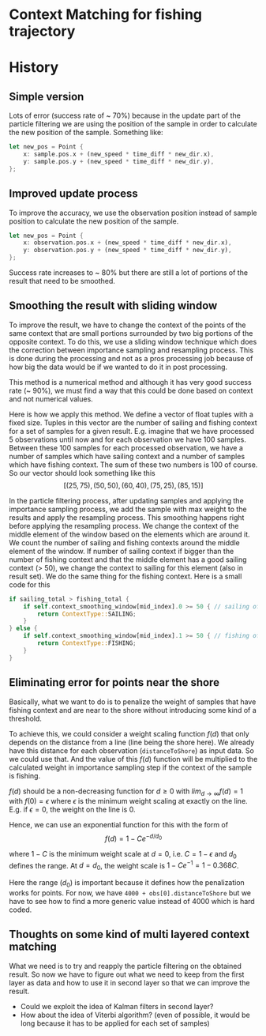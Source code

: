 # Context Matching for fishing trajectory

# History

## Simple version

Lots of error (success rate of ~ 70%) because in the update part of the particle filtering we are using the position of the sample in order to calculate the new position of the sample. Something like:
```rust
let new_pos = Point {
    x: sample.pos.x + (new_speed * time_diff * new_dir.x),
    y: sample.pos.y + (new_speed * time_diff * new_dir.y),
};
```

## Improved update process

To improve the accuracy, we use the observation position instead of sample position to calculate the new position of the sample.
```rust
let new_pos = Point {
    x: observation.pos.x + (new_speed * time_diff * new_dir.x),
    y: observation.pos.y + (new_speed * time_diff * new_dir.y),
};
```
Success rate increases to ~ 80% but there are still a lot of portions of the result that need to be smoothed. 

## Smoothing the result with sliding window

To improve the result, we have to change the context of the points of the same context that are small portions surrounded by two big portions of the opposite context. To do this, we use a sliding window technique which does the correction between importance sampling and resampling process. This is done during the processing and not as a pros processing job because of how big the data would be if we wanted to do it in post processing.

This method is a numerical method and although it has very good success rate (~ 90%), we must find a way that this could be done based on context and not numerical values.

Here is how we apply this method. We define a vector of float tuples with a fixed size. Tuples in this vector are the number of sailing and fishing context for a set of samples for a given result. E.g. imagine that we have processed 5 observations until now and for each observation we have 100 samples. Between these 100 samples for each processed observation, we have a number of samples which have sailing context and a number of samples which have fishing context. The sum of these two numbers is 100 of course. So our vector should look something like this
$$[(25,75), (50,50), (60,40), (75,25), (85,15)]$$

In the particle filtering process, after updating samples and applying the importance sampling process, we add the sample with max weight to the results and apply the resampling process. This smoothing happens right before applying the resampling process. We change the context of the middle element of the window based on the elements which are around it. We count the number of sailing and fishing contexts around the middle element of the window. If number of sailing context if bigger than the number of fishing context and that the middle element has a good sailing context (> 50), we change the context to sailing for this element (also in result set). We do the same thing for the fishing context. Here is a small code for this

```rust
if sailing_total > fishing_total {
    if self.context_smoothing_window[mid_index].0 >= 50 { // sailing of mid elem
        return ContextType::SAILING;
    }
} else {
    if self.context_smoothing_window[mid_index].1 >= 50 { // fishing of mid elem
        return ContextType::FISHING;
    }
}
```

## Eliminating error for points near the shore

Basically, what we want to do is to penalize the weight of samples that have fishing context and are near to the shore without introducing some kind of a threshold. 

To achieve this, we could consider a weight scaling function $f(d)$ that only depends on the distance from a line (line being the shore here). We already have this distance for each observation (`distanceToShore`) as input data. So we could use that. And the value of this $f(d)$ function will be multiplied to the calculated weight in importance sampling step if the context of the sample is fishing.

$f(d)$ should be a non-decreasing function for $d \geq 0$ with $lim_{d \rightarrow \infty} f(d) = 1$ with $f(0) = \epsilon$ where $\epsilon$ is the minimum weight scaling at exactly on the line. E.g. if $\epsilon = 0$, the weight on the line is $0$.

Hence, we can use an exponential function for this with the form of
$$f(d) = 1 - Ce^{-d/d_0}$$

where $1-C$ is the minimum weight scale at $d=0$, i.e. $C = 1 - \epsilon$ and $d_0$ defines the range. At $d = d_0$, the weight scale is $1 - Ce^{-1} = 1 - 0.368C$.

Here the range ($d_0$) is important because it defines how the penalization works for points. For now, we have `4000 + obs[0].distanceToShore` but we have to see how to find a more generic value instead of $4000$ which is hard coded.

## Thoughts on some kind of multi layered context matching 

What we need is to try and reapply the particle filtering on the obtained result. So now we have to figure out what we need to keep from the first layer as data and how to use it in second layer so that we can improve the result.

- Could we exploit the idea of Kalman filters in second layer?
- How about the idea of Viterbi algorithm? (even of possible, it would be long because it has to be applied for each set of samples)
